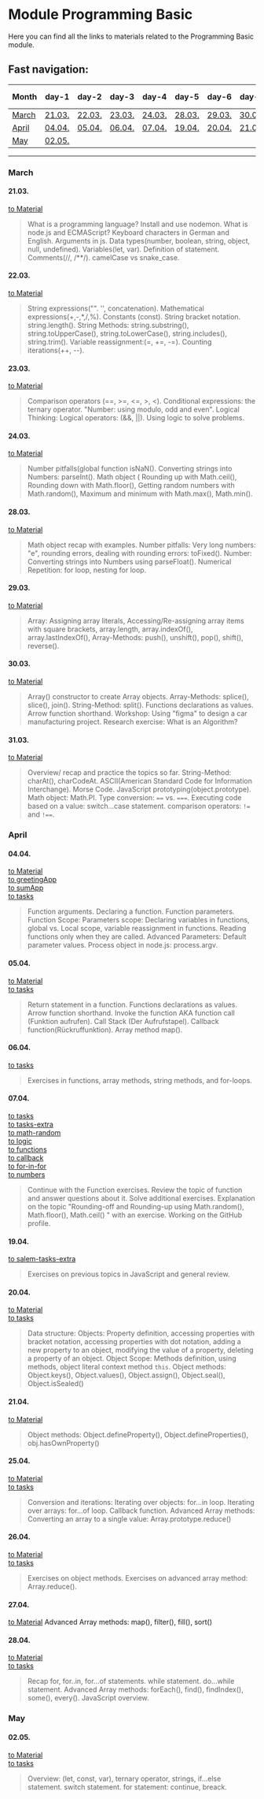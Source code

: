 # Module Programming Basic
Here you can find all the links to materials related to the Programming Basic module.
## Fast navigation:

| Month           | day-1           | day-2           | day-3           | day-4           | day-5           | day-6           | day-7           | day-8           | day-9           | day-10         | day-11         |
|-----------------|-----------------|-----------------|-----------------|-----------------|-----------------|-----------------|-----------------|-----------------|-----------------|----------------|----------------|
| [March](#march) | [21.03.](#2103) | [22.03.](#2203) | [23.03.](#2303) | [24.03.](#2403) | [28.03.](#2803) | [29.03.](#2903) | [30.03.](#3003) | [31.03.](#3103) |                 |                |                |
| [April](#april) | [04.04.](#0404) | [05.04.](#0504) | [06.04.](#0604) | [07.04.](#0704) | [19.04.](#1904) | [20.04.](#2004) | [21.04.](#2104) | [25.04.](#2504) | [26.04.](#2604) | [27.04](#2704) | [28.04](#2804) |
| [May](#may)     | [02.05.](#0205) |                 |                 |                 |                 |                 |                 |                 |                 |                |                |

---
### March
#### 21.03. 
[to Material](./mar/21-03/index.js)
> What is a programming language? Install and use nodemon. What is node.js and ECMAScript? Keyboard characters in German and English. Arguments in js. Data types(number, boolean, string, object, null, undefined). Variables(let, var). Definition of statement. Comments(//, /**/). camelCase vs snake_case.
 
#### 22.03.
[to Material](./mar/22-03/index.js)
> String expressions("". '', concatenation). Mathematical expressions(+,-,*,/,%). Constants (const). String bracket notation. string.length(). String Methods: string.substring(), string.toUpperCase(), string.toLowerCase(), string.includes(), string.trim(). Variable reassignment:(=, +=, -=). Counting iterations(++, --).
#### 23.03.
[to Material](./mar/23-03/index.js)
> Comparison operators (==, >=, <=, >, <). Conditional expressions: the ternary operator. "Number: using modulo, odd and even". Logical Thinking: Logical operators: (&&, ||). Using logic to solve problems.
#### 24.03.
[to Material](./mar/24-03/index.js)
> Number pitfalls(global function isNaN(). Converting strings into Numbers: parseInt(). Math object ( Rounding up with Math.ceil(), Rounding down with Math.floor(), Getting random numbers with Math.random(), Maximum and minimum with Math.max(), Math.min().
#### 28.03.
[to Material](./mar/28-03/index.js)
> Math object recap with examples. Number pitfalls: Very long numbers: "e", rounding errors, dealing with rounding errors: toFixed(). Number: Converting strings into Numbers using parseFloat(). Numerical Repetition: for loop, nesting for loop.
#### 29.03.
[to Material](./mar/29-03/index.js)
>Array: Assigning array literals, Accessing/Re-assigning array items with square brackets, array.length, array.indexOf(), array.lastIndexOf(), Array-Methods: push(), unshift(), pop(), shift(), reverse().

#### 30.03.
[to Material](./mar/30-03/index.js)
> Array() constructor to create Array objects. Array-Methods: splice(), slice(), join(). String-Method: split(). Functions declarations as values. Arrow function shorthand. Workshop: Using "figma" to design a car manufacturing project. Research exercise: What is an Algorithm?

#### 31.03.
[to Material](./mar/31-03/index.js)
> Overview/ recap and practice the topics so far. String-Method: charAt(), charCodeAt. ASCII(American Standard Code for Information Interchange). Morse Code. JavaScript prototyping(object.prototype). Math object: Math.PI. Type conversion: `==` vs. `===`. Executing code based on a value: switch...case statement. comparison operators: `!=` and `!==`.

### April

#### 04.04.
[to Material](./april/04-04/index.js)\
[to greetingApp](./april/04-04/greetingApp.js)\
[to sumApp](./april/04-04/sumApp.js)\
[to tasks](./april/04-04/tasks.js)
> Function arguments. Declaring a function. Function parameters. Function Scope:  Parameters scope: Declaring variables in functions, global vs. Local scope, variable reassignment in functions. Reading functions only when they are called. Advanced Parameters: Default parameter values.  Process object in node.js: process.argv.

#### 05.04.
[to Material](./april/05-04/index.js)\
[to tasks](./april/05-04/tasks.js)
> Return statement in a function. Functions declarations as values. Arrow function shorthand.
Invoke the function AKA function call (Funktion aufrufen). Call Stack (Der Aufrufstapel). Callback function(Rückruffunktion). Array method map().

#### 06.04.
[to tasks](./april/06-04/tasks.js)
> Exercises in functions, array methods, string methods, and for-loops.

#### 07.04. 
[to tasks](./april/07-04/tasks.js)\
[to tasks-extra](./april/07-04/salem/tasks-extra.js)\
[to math-random](./april/07-04/salem/math-random.js)\
[to logic](./april/07-04/salem/logic.js)\
[to functions](./april/07-04/thomas/functions.js)\
[to callback](./april/07-04/thomas/callback.js)\
[to for-in-for](./april/07-04/thomas/for-in-for.js)\
[to numbers](./april/07-04/thomas/numbers.js)
> Continue with the Function exercises. Review the topic of function and answer questions about it. Solve additional exercises. Explanation on the topic "Rounding-off and Rounding-up using Math.random(), Math.floor(), Math.ceil() " with an exercise. Working on the GitHub profile.

#### 19.04. 
[to salem-tasks-extra](./april/19-04/salem-tasks-extra.js)
> Exercises on previous topics in JavaScript and general review.

#### 20.04. 
[to Material](./april/20-04/index.js)\
[to tasks](./april/20-04/tasks.js)
> Data structure: Objects: Property definition, accessing properties with bracket notation, accessing properties with dot notation, adding a new property to an object, modifying the value of a property, deleting a property of an object. Object Scope: Methods definition, using methods, object literal context method `this`. Object methods: Object.keys(), Object.values(), Object.assign(), Object.seal(), Object.isSealed()

#### 21.04.
[to Material](./april/21-04/index.js)
> Object methods: Object.defineProperty(), Object.defineProperties(), obj.hasOwnProperty()

#### 25.04.
[to Material](./april/25-04/index.js)\
[to tasks](./april/25-04/tasks.js)
> Conversion and iterations: Iterating over objects: for...in loop. Iterating over arrays: for...of loop. Callback function. Advanced Array methods: Converting an array to a single value: Array.prototype.reduce(<function>)

#### 26.04.
[to Material](./april/26-04/index.js)\
[to tasks](./april/26-04/tasks.js)
> Exercises on object methods. Exercises on advanced array method: Array.reduce().

#### 27.04.
[to Material](./april/27-04/index.js)
Advanced Array methods: map(), filter(), fill(), sort()

#### 28.04.
[to Material](./april/28-04/index.js)\
[to tasks](./april/28-04/tasks.js)
> Recap for, for..in, for...of statements. while statement. do...while statement. Advanced Array methods: forEach(), find(), findIndex(), some(), every(). JavaScript overview.


### May

#### 02.05.
[to Material](./may/02-05/index.js)\
[to tasks](./may/02-05/tasks.js)
> Overview: (let, const, var), ternary operator, strings, if...else statement. switch statement. for statement: continue, breack. 